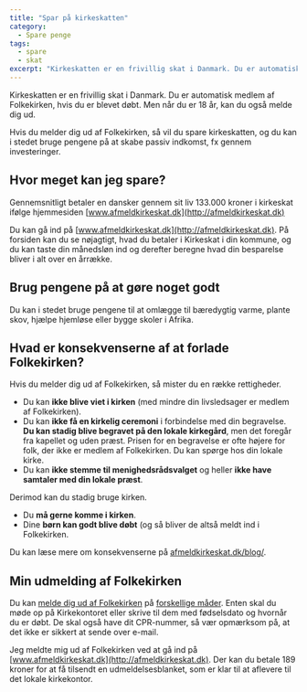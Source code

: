 ```yaml
---
title: "Spar på kirkeskatten"
category:
  - Spare penge
tags:
  - spare
  - skat
excerpt: "Kirkeskatten er en frivillig skat i Danmark. Du er automatisk medlem af Folkekirken, hvis du er blevet døbt. Men når du er 18 år, kan du også melde dig ud. "
---
```


Kirkeskatten er en frivillig skat i Danmark. Du er automatisk medlem af Folkekirken, hvis du er blevet døbt. Men når du er 18 år, kan du også melde dig ud. 

Hvis du melder dig ud af Folkekirken, så vil du spare kirkeskatten, og du kan i stedet bruge pengene på at skabe passiv indkomst, fx gennem investeringer.

## Hvor meget kan jeg spare?

Gennemsnitligt betaler en dansker gennem sit liv 133.000 kroner i kirkeskat ifølge hjemmesiden [www.afmeldkirkeskat.dk](http://afmeldkirkeskat.dk)

Du kan gå ind på [www.afmeldkirkeskat.dk](http://afmeldkirkeskat.dk). På forsiden kan du se nøjagtigt, hvad du betaler i Kirkeskat i din kommune, og du kan taste din månedsløn ind og derefter beregne hvad din besparelse bliver i alt over en årrække.

## Brug pengene på at gøre noget godt

Du kan i stedet bruge pengene til at omlægge til bæredygtig varme, plante skov, hjælpe hjemløse eller bygge skoler i Afrika.

## Hvad er konsekvenserne af at forlade Folkekirken?

Hvis du melder dig ud af Folkekirken, så mister du en række rettigheder.

- Du kan **ikke blive viet i kirken** (med mindre din livsledsager er medlem af Folkekirken).
- Du kan **ikke få en kirkelig ceremoni** i forbindelse med din begravelse. **Du kan stadig blive begravet på den lokale kirkegård**, men det foregår fra kapellet og uden præst. Prisen for en begravelse er ofte højere for folk, der ikke er medlem af Folkekirken. Du kan spørge hos din lokale kirke.
- Du kan **ikke stemme til menighedsrådsvalget** og heller **ikke have samtaler med din lokale præst**.

Derimod kan du stadig bruge kirken.

- Du **må gerne komme i kirken**.
- Dine **børn kan godt blive døbt** (og så bliver de altså meldt ind i Folkekirken.

Du kan læse mere om konsekvenserne på [afmeldkirkeskat.dk/blog/](https://afmeldkirkeskat.dk/blog/).

## Min udmelding af Folkekirken

Du kan [melde dig ud af Folkekirken](https://www.borger.dk/samfund-og-rettigheder/Medlemskab-af-folkekirken) på [forskellige måder](https://www.folkekirken.dk/om-folkekirken/medlemskab). Enten skal du møde op på Kirkekontoret eller skrive til dem med fødselsdato og hvornår du er døbt. De skal også have dit CPR-nummer, så vær opmærksom på, at det ikke er sikkert at sende over e-mail.

Jeg meldte mig ud af Folkekirken ved at gå ind på [www.afmeldkirkeskat.dk](http://afmeldkirkeskat.dk). Der kan du betale 189 kroner for at få tilsendt en udmeldelsesblanket, som er klar til at aflevere til det lokale kirkekontor.
